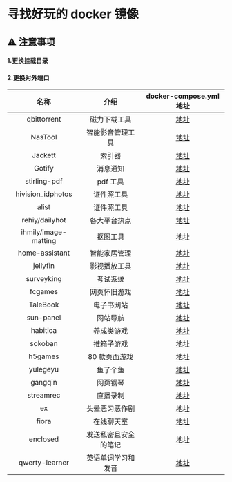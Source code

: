 # 寻找好玩的 docker 镜像

## ⚠️ 注意事项

#### 1.更换挂载目录

#### 2.更换对外端口

|         名称         |         介绍         |   docker-compose.yml 地址   |
| :------------------: | :------------------: | :-------------------------: |
|     qbittorrent      |     磁力下载工具     |    [地址](./qbittorrent)    |
|       NasTool        |   智能影音管理工具   |      [地址](./NasTool)      |
|       Jackett        |        索引器        |      [地址](./jackett)      |
|        Gotify        |       消息通知       |      [地址](./gotify)       |
|     stirling-pdf     |       pdf 工具       |   [地址](./stirling-pdf)    |
|  hivision_idphotos   |      证件照工具      | [地址](./hivision_idphotos) |
|        alist         |      证件照工具      |       [地址](./alist)       |
|    rehiy/dailyhot    |     各大平台热点     |     [地址](./dailyhot)      |
| ihmily/image-matting |       抠图工具       |   [地址](./image-matting)   |
|    home-assistant    |     智能家居管理     |  [地址](./home-assistant)   |
|       jellyfin       |     影视播放工具     |     [地址](./jellyfin)      |
|      surveyking      |       考试系统       |    [地址](./surveyking)     |
|       fcgames        |     网页怀旧游戏     |      [地址](./fcgames)      |
|       TaleBook       |      电子书网站      |     [地址](./TaleBook)      |
|      sun-panel       |       网站导航       |     [地址](./sun-panel)     |
|       habitica       |      养成类游戏      |     [地址](./habitica)      |
|       sokoban        |      推箱子游戏      |      [地址](./sokoban)      |
|       h5games        |    80 款页面游戏     |      [地址](./h5games)      |
|       yulegeyu       |       鱼了个鱼       |     [地址](./yulegeyu)      |
|       gangqin        |       网页钢琴       |      [地址](./gangqin)      |
|      streamrec       |       直播录制       |     [地址](./streamrec)     |
|          ex          |    头晕恶习恶作剧    |        [地址](./ex)         |
|        fiora         |      在线聊天室      |       [地址](./fiora)       |
|       enclosed       | 发送私密且安全的笔记 |     [地址](./enclosed)      |
|    qwerty-learner    |  英语单词学习和发音  |  [地址](./qwerty-learner)   |
